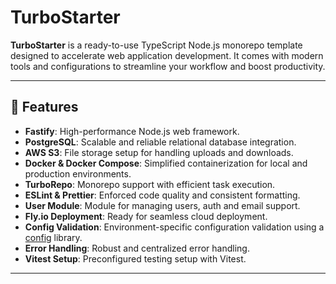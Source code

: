 # TurboStarter

**TurboStarter** is a ready-to-use TypeScript Node.js monorepo template designed to accelerate web application development. It comes with modern tools and configurations to streamline your workflow and boost productivity.

---

## 🚀 Features

- **Fastify**: High-performance Node.js web framework.
- **PostgreSQL**: Scalable and reliable relational database integration.
- **AWS S3**: File storage setup for handling uploads and downloads.
- **Docker & Docker Compose**: Simplified containerization for local and production environments.
- **TurboRepo**: Monorepo support with efficient task execution.
- **ESLint & Prettier**: Enforced code quality and consistent formatting.
- **User Module**: Module for managing users, auth and email support.
- **Fly.io Deployment**: Ready for seamless cloud deployment.
- **Config Validation**: Environment-specific configuration validation using a [config](https://www.npmjs.com/package/config) library.
- **Error Handling**: Robust and centralized error handling.
- **Vitest Setup**: Preconfigured testing setup with Vitest.


---
